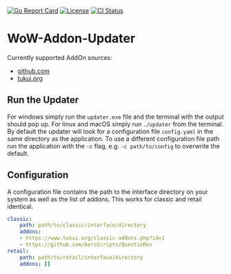 [![Go Report Card](https://goreportcard.com/badge/github.com/unly/wow-addon-updater)](https://goreportcard.com/report/github.com/unly/wow-addon-updater)
[![License](https://img.shields.io/badge/license-MIT-green)](https://github.com/unly/wow-addon-updater/blob/master/LICENSE)
[![CI Status](https://github.com/unly/wow-addon-updater/workflows/CI/badge.svg)](https://github.com/unly/wow-addon-updater/actions?query=workflow%3ACI)

# WoW-Addon-Updater

Currently supported AddOn sources:
* [github.com](https://github.com/)
* [tukui.org](https://www.tukui.org/)

## Run the Updater

For windows simply run the `updater.exe` file and the terminal with the output should pop up.
For linux and macOS simply run `./updater` from the terminal.
By default the updater will look for a configuration file `config.yaml` in the same directory as the application.
To use a different configuration file path run the application with the `-c` flag, e.g. `-c path/to/config` to overwrite the default.

## Configuration

A configuration file contains the path to the interface directory on your system as well as the list of addons.
This works for classic and retail identical.

```yaml
classic:
    path: path/to/classic/interface/directory
    addons:
    - https://www.tukui.org/classic-addons.php?id=1
    - https://github.com/AeroScripts/QuestieDev
retail:
    path: path/to/retail/interface/directory
    addons: []
```